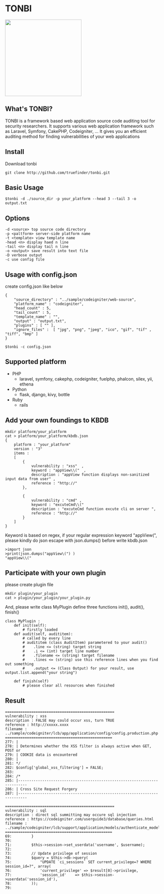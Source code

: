 # TONBI
<img src="https://user-images.githubusercontent.com/4240789/109131685-5fbdb500-7796-11eb-82d1-93237d83430c.jpg" width=250> 

## What's TONBI?
TONBI is a framework based web application source code auditing tool for security researchers. It supports various web application framework such as Laravel, Symfony, CakePHP, Codeigniter, ... It gives you an efficient auditing method for finding vulnerabilities of your web applications 

## Install 
Download tonbi 
```
git clone http://github.com/truefinder/tonbi.git 
```

## Basic Usage 
```
$tonbi -d ./source_dir -p your_platform --head 3 --tail 3 -o output.txt
```

## Options 
```
-d <source> top source code directory
-p <paltform> server-side platform name     
-t <template> view template name
-head <n> display haed n line
-tail <n> display tail n line 
-o <output> save result into text file
-D verbose output
-c use config file

```

## Usage with config.json
create config.json like below

```
{
	"source_directory" : "../sample/codeigniter/web-source",
	"platform_name" : "codeigniter",
	"head_count" : 5,
	"tail_count" : 5,
	"template_name" : "",
	"output" : "output.txt",
	"plugins" : [ "" ],
	"ignore_files" :  [ "jpg", "png", "jpeg", "ico", "gif", "tif" , "tiff", "bmp" ] 
}

$tonbi -c config.json 
```

## Supported platform 
* PHP
    - laravel, symfony, cakephp, codeigniter, fuelphp, phalcon, silex, yii, ethena
* Python
    - flask, django, kivy, bottle
* Ruby
    - rails 


## Add your own foundings to KBDB
```
mkdir platform/your_platform 
cat > platform/your_platform/kbdb.json
{
	platform : "your_platform"
	version : "3"
	items : 
	[ 
		{
			vulnerability : "xss"  ,
			keyword : "appView\\("  , 
			description : "appView function displays non-sanitized input data from user" , 
			reference : "http://" 
		},

		{
			vulnerability : "cmd" ,
			keyword : "excuteCmd\\(" 
			description : "excuteCmd function excute cli on server ", 
			reference : "http://" 
		}
	]
}
```
Keyword is based on regex, if your regular expression keyword "appView\(", 
please kindly do json escape with json.dumps() before write kbdb.json 
```
>import json 
>print(json.dumps("appView\(") )
"appView\\("
```

## Participate with your own plugin 
please create plugin file 
```
mkdir plugin/your_plugin
cat > plugin/your_plugin/your_plugin.py
```

And, please write class MyPlugin 
define three functions init(), audit(), finish()
```
class MyPlugin :
    def init(self):
        # firstly loaded 
    def audit(self, audititem):
        # called by every line 
		# audititem (class AuditItem) parametered to your audit()     
        #    .line <= (string) target string 
        #    .i <= (int) target line number 
        #    .filename <= (string) target filename  
        #    .lines <= (string) use this reference lines when you find out something  
        #    .output <= (Class Output) for your result, use output.list.append("your string") 
                    
    def finish(self)
        # please clear all resources when finished 
```

## Result 
```
==================================================
vulnerability : xss
description : FALSE may could occur xss, turn TRUE
reference : http://xxxxx.xxxx
filename : ../sample/codeigniter/lcb/app/application/config/config.production.php
=================================================
277: |
278: | Determines whether the XSS filter is always active when GET, POST or
279: | COOKIE data is encountered
280: |
281: */
282: $config['global_xss_filtering'] = FALSE;
283: 
284: /*
285: |--------------------------------------------------------------------------
286: | Cross Site Request Forgery
287: |--------------------------------------------------------------------------

==================================================
vulnerability : sql
description : direct sql summitting may occure sql injection 
reference : https://codeigniter.com/userguide3/database/queries.html
filename : ../sample/codeigniter/lcb/support/application/models/authenticate_model.php
=================================================
69:         }
70: 
71:         $this->session->set_userdata('username', $username);
72: 
73:         // Update privilege of session
74:         $query = $this->db->query(
75:             "UPDATE `ci_sessions` SET current_privilege=? WHERE session_id=?", array(
76:             'current_privilege' => $result[0]->privilege,
77:             'session_id'    => $this->session->userdata('session_id'),
78:         ));
79: 


```

